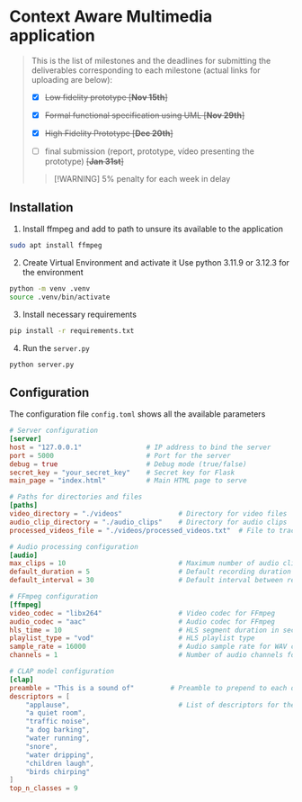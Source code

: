 # Context Aware Multimedia application

>This is the list of milestones and the deadlines for submitting the deliverables corresponding to each milestone  (actual links for uploading are below):
>
> - [x] ~~Low fidelity prototype [__Nov 15th__]~~
>
> - [X] ~~Formal functional specification using UML [__Nov 29th__]~~
>
> - [X] ~~High Fidelity Prototype [__Dec 20th__]~~
>
> - [ ] final submission (report, prototype, vídeo presenting the prototype) ~~[__Jan  31st__]~~
>
>>[!WARNING] 5% penalty for each week in delay

## Installation
1. Install ffmpeg and add to path to unsure its available to the application
```bash
sudo apt install ffmpeg
```
2. Create Virtual Environment and activate it
Use python 3.11.9 or 3.12.3 for the environment
```bash
python -m venv .venv
source .venv/bin/activate
```
3. Install necessary requirements
```bash
pip install -r requirements.txt
```
4. Run the `server.py`
```bash
python server.py
```

## Configuration

The configuration file `config.toml` shows all the available parameters 

```toml
# Server configuration
[server]
host = "127.0.0.1"                # IP address to bind the server
port = 5000                       # Port for the server
debug = true                      # Debug mode (true/false)
secret_key = "your_secret_key"    # Secret key for Flask
main_page = "index.html"          # Main HTML page to serve

# Paths for directories and files
[paths]
video_directory = "./videos"              # Directory for video files
audio_clip_directory = "./audio_clips"    # Directory for audio clips
processed_videos_file = "./videos/processed_videos.txt"  # File to track processed videos

# Audio processing configuration
[audio]
max_clips = 10                            # Maximum number of audio clips to retain
default_duration = 5                      # Default recording duration in seconds
default_interval = 30                     # Default interval between recordings in seconds

# FFmpeg configuration
[ffmpeg]
video_codec = "libx264"                   # Video codec for FFmpeg
audio_codec = "aac"                       # Audio codec for FFmpeg
hls_time = 10                             # HLS segment duration in seconds
playlist_type = "vod"                     # HLS playlist type
sample_rate = 16000                       # Audio sample rate for WAV conversion
channels = 1                              # Number of audio channels for WAV conversion

# CLAP model configuration
[clap]
preamble = "This is a sound of"         # Preamble to prepend to each descriptor
descriptors = [
    "applause",                           # List of descriptors for the CLAP model
    "a quiet room",
    "traffic noise",
    "a dog barking",
    "water running",
    "snore",
    "water dripping",
    "children laugh",
    "birds chirping"
]
top_n_classes = 9
```

